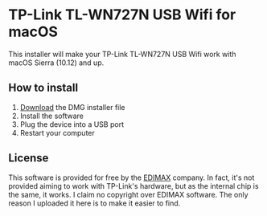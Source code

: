 # TP-Link TL-WN727N USB Wifi for macOS
This installer will make your TP-Link TL-WN727N USB Wifi work with macOS Sierra (10.12) and up.

## How to install
1. [Download](https://github.com/coisadepro/TL-WN727N-macOS/blob/master/TL-WN727N.dmg?raw=true) the DMG installer file
2. Install the software
3. Plug the device into a USB port
4. Restart your computer

## License
This software is provided for free by the [EDIMAX](http://www.edimax.com/edimax/global/) company. In fact, it's not provided aiming to work with TP-Link's hardware, but as the internal chip is the same, it works. I claim no copyright over EDIMAX software. The only reason I uploaded it here is to make it easier to find.
